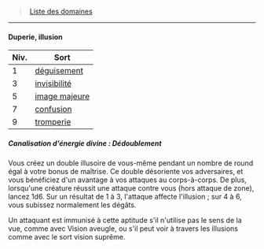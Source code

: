 ﻿---
!Generic
Id: cleric_priest_hd.md#duperie-illusion
ParentLink: cleric_priest_hd.md#liste-des-domaines
Name: Duperie, illusion
ParentName: Liste des domaines
NameLevel: 4
Attributes: {}
---
> [Liste des domaines](hd_cleric_priest_liste_des_domaines.md)

---

#### Duperie, illusion

|Niv.|Sort|
|---|---|
|1|[déguisement](hd_spells_deguisement.md)|
|3|[invisibilité](hd_spells_invisibilite.md)|
|5|[image majeure](hd_spells_image_majeure.md)|
|7|[confusion](hd_spells_confusion.md)|
|9|[tromperie](hd_spells_tromperie.md)|

##### Canalisation d'énergie divine : Dédoublement

Vous créez un double illusoire de vous-même pendant un nombre de round égal à votre bonus de maîtrise. Ce double désoriente vos adversaires, et vous bénéficiez d'un avantage à vos attaques au corps-à-corps. De plus, lorsqu'une créature réussit une attaque contre vous (hors attaque de zone), lancez 1d6. Sur un résultat de 1 à 3, l'attaque affecte l'illusion ; sur 4 à 6, vous subissez normalement les dégâts.

Un attaquant est immunisé à cette aptitude s'il n'utilise pas le sens de la vue, comme avec Vision aveugle, ou s'il peut voir à travers les illusions comme avec le sort vision suprême.

